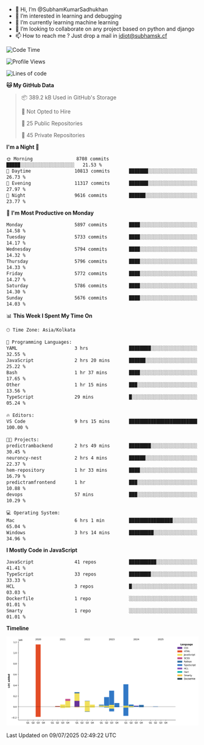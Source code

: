 - 👋 Hi, I’m @SubhamKumarSadhukhan
- 👀 I’m interested in learning and debugging
- 🌱 I’m currently learning machine learning
- 💞️ I’m looking to collaborate on any project based on python and django
- 📫 How to reach me ?
      Just drop a mail in idiot@subhamsk.cf

<!---
SubhamKumarSadhukhan/SubhamKumarSadhukhan is a ✨ special ✨ repository because its `README.md` (this file) appears on your GitHub profile.
You can click the Preview link to take a look at your changes.
--->


<!--START_SECTION:waka-->
![Code Time](http://img.shields.io/badge/Code%20Time-2%2C988%20hrs%2015%20mins-blue)

![Profile Views](http://img.shields.io/badge/Profile%20Views-1-blue)

![Lines of code](https://img.shields.io/badge/From%20Hello%20World%20I%27ve%20Written-2.9%20million%20lines%20of%20code-blue)

**🐱 My GitHub Data** 

> 📦 389.2 kB Used in GitHub's Storage 
 > 
> 🚫 Not Opted to Hire
 > 
> 📜 25 Public Repositories 
 > 
> 🔑 45 Private Repositories 
 > 
**I'm a Night 🦉** 

```text
🌞 Morning                8708 commits        █████░░░░░░░░░░░░░░░░░░░░   21.53 % 
🌆 Daytime                10813 commits       ███████░░░░░░░░░░░░░░░░░░   26.73 % 
🌃 Evening                11317 commits       ███████░░░░░░░░░░░░░░░░░░   27.97 % 
🌙 Night                  9616 commits        ██████░░░░░░░░░░░░░░░░░░░   23.77 % 
```
📅 **I'm Most Productive on Monday** 

```text
Monday                   5897 commits        ████░░░░░░░░░░░░░░░░░░░░░   14.58 % 
Tuesday                  5733 commits        ████░░░░░░░░░░░░░░░░░░░░░   14.17 % 
Wednesday                5794 commits        ████░░░░░░░░░░░░░░░░░░░░░   14.32 % 
Thursday                 5796 commits        ████░░░░░░░░░░░░░░░░░░░░░   14.33 % 
Friday                   5772 commits        ████░░░░░░░░░░░░░░░░░░░░░   14.27 % 
Saturday                 5786 commits        ████░░░░░░░░░░░░░░░░░░░░░   14.30 % 
Sunday                   5676 commits        ████░░░░░░░░░░░░░░░░░░░░░   14.03 % 
```


📊 **This Week I Spent My Time On** 

```text
🕑︎ Time Zone: Asia/Kolkata

💬 Programming Languages: 
YAML                     3 hrs               ████████░░░░░░░░░░░░░░░░░   32.55 % 
JavaScript               2 hrs 20 mins       ██████░░░░░░░░░░░░░░░░░░░   25.22 % 
Bash                     1 hr 37 mins        ████░░░░░░░░░░░░░░░░░░░░░   17.65 % 
Other                    1 hr 15 mins        ███░░░░░░░░░░░░░░░░░░░░░░   13.56 % 
TypeScript               29 mins             █░░░░░░░░░░░░░░░░░░░░░░░░   05.24 % 

🔥 Editors: 
VS Code                  9 hrs 15 mins       █████████████████████████   100.00 % 

🐱‍💻 Projects: 
predictrambackend        2 hrs 49 mins       ████████░░░░░░░░░░░░░░░░░   30.45 % 
neuroncy-nest            2 hrs 4 mins        ██████░░░░░░░░░░░░░░░░░░░   22.37 % 
hem-repository           1 hr 33 mins        ████░░░░░░░░░░░░░░░░░░░░░   16.79 % 
predictramfrontend       1 hr                ███░░░░░░░░░░░░░░░░░░░░░░   10.88 % 
devops                   57 mins             ███░░░░░░░░░░░░░░░░░░░░░░   10.29 % 

💻 Operating System: 
Mac                      6 hrs 1 min         ████████████████░░░░░░░░░   65.04 % 
Windows                  3 hrs 14 mins       █████████░░░░░░░░░░░░░░░░   34.96 % 
```

**I Mostly Code in JavaScript** 

```text
JavaScript               41 repos            ██████████░░░░░░░░░░░░░░░   41.41 % 
TypeScript               33 repos            ████████░░░░░░░░░░░░░░░░░   33.33 % 
HCL                      3 repos             █░░░░░░░░░░░░░░░░░░░░░░░░   03.03 % 
Dockerfile               1 repo              ░░░░░░░░░░░░░░░░░░░░░░░░░   01.01 % 
Smarty                   1 repo              ░░░░░░░░░░░░░░░░░░░░░░░░░   01.01 % 
```



**Timeline**

![Lines of Code chart](https://raw.githubusercontent.com/SubhamKumarSadhukhan/SubhamKumarSadhukhan/main/assets/bar_graph.png)


 Last Updated on 09/07/2025 02:49:22 UTC
<!--END_SECTION:waka-->

